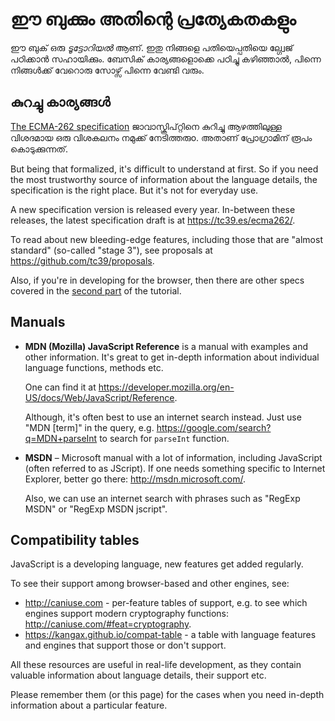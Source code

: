 
# ഈ ബുക്കും അതിന്റെ പ്രത്യേകതകളും

ഈ ബുക് ഒരു *ടൂട്ടോറിയൽ* ആണ്. ഇതു നിങ്ങളെ പതിയെപ്പതിയെ ല്ഗ്വേജ് പഠിക്കാൻ സഹായിക്കും. ബേസിക് കാര്യങ്ങളൊക്കെ പഠിച്ചു കഴിഞ്ഞാൽ, പിന്നെ നിങ്ങൾക്ക് വേറൊരു സോഴ്സ് പിന്നെ വേണ്ടി വരും.

## കുറച്ചു കാര്യങ്ങൾ

[The ECMA-262 specification](https://www.ecma-international.org/publications/standards/Ecma-262.htm) ജാവാസ്ക്രിപ്റ്റിനെ കുറിച്ചു ആഴത്തിലുള്ള വിശദമായ ഒരു വിശകലനം നമുക്ക് നേടിത്തരുo. അതാണ് പ്രോഗ്രാമിന് രൂപം കൊടുക്കുന്നത്.

But being that formalized, it's difficult to understand at first. So if you need the most trustworthy source of information about the language details, the specification is the right place. But it's not for everyday use.

A new specification version is released every year. In-between these releases, the latest specification draft is at <https://tc39.es/ecma262/>.

To read about new bleeding-edge features, including those that are "almost standard" (so-called "stage 3"), see proposals at <https://github.com/tc39/proposals>.

Also, if you're in developing for the browser, then there are other specs covered in the [second part](info:browser-environment) of the tutorial.

## Manuals
- **MDN (Mozilla) JavaScript Reference** is a manual with examples and other information. It's great to get in-depth information about individual language functions, methods etc.

    One can find it at <https://developer.mozilla.org/en-US/docs/Web/JavaScript/Reference>.

    Although, it's often best to use an internet search instead. Just use "MDN [term]" in the query, e.g. <https://google.com/search?q=MDN+parseInt> to search for `parseInt` function.


- **MSDN** – Microsoft manual with a lot of information, including JavaScript (often referred to as JScript). If one needs something specific to Internet Explorer, better go there: <http://msdn.microsoft.com/>.

    Also, we can use an internet search with phrases such as "RegExp MSDN" or "RegExp MSDN jscript".

## Compatibility tables

JavaScript is a developing language, new features get added regularly.

To see their support among browser-based and other engines, see:

- <http://caniuse.com> - per-feature tables of support, e.g. to see which engines support modern cryptography functions: <http://caniuse.com/#feat=cryptography>.
- <https://kangax.github.io/compat-table> - a table with language features and engines that support those or don't support.

All these resources are useful in real-life development, as they contain valuable information about language details, their support etc.

Please remember them (or this page) for the cases when you need in-depth information about a particular feature.
